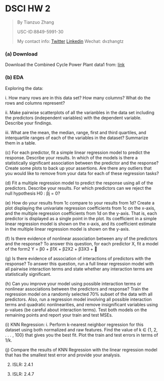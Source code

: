 # DSCI HW 2
> By Tianzuo Zhang
>
> USC-ID:8849-5991-30
> 
> My contact info: [Twitter](https://twitter.com/dvzhangtz) [Linkedin](https://www.linkedin.com/in/tianzuo-zhang/) Wechat: dvzhangtz

### (a) Download
Download the Combined Cycle Power Plant data1 from: [link](https://archive.ics.uci.edu/ml/datasets/Combined+Cycle+Power+Plant)
### (b) EDA
Exploring the data:

i. How many rows are in this data set? How many columns? What do the rows and columns represent?

ii. Make pairwise scatterplots of all the varianbles in the data set including the predictors (independent variables) with the dependent variable. Describe your findings.

iii. What are the mean, the median, range, first and third quartiles, and interquartile ranges of each of the variables in the dataset? Summarize them in a table.

(c) For each predictor, fit a simple linear regression model to predict the response. Describe your results. In which of the models is there a statistically significant association between the predictor and the response? Create some plots to back up your assertions. Are there any outliers that you would like to remove from your data for each of these regression tasks?

(d) Fit a multiple regression model to predict the response using all of the predictors. Describe your results. For which predictors can we reject the null hypothesis H0 : βj = 0?

(e) How do your results from 1c compare to your results from 1d? Create a plot displaying the univariate regression coefficients from 1c on the x-axis, and the multiple regression coefficients from 1d on the y-axis. That is, each predictor is displayed as a single point in the plot. Its coefficient in a simple linear regression model is shown on the x-axis, and its coefficient estimate in the multiple linear regression model is shown on the y-axis.

(f) Is there evidence of nonlinear association between any of the predictors and the response? To answer this question, for each predictor X, fit a model of the form2 Y = β0 + β1X + β2X2 + β3X3 + 

(g) Is there evidence of association of interactions of predictors with the response? To answer this question, run a full linear regression model with all pairwise interaction terms and state whether any interaction terms are statistically significant. 

(h) Can you improve your model using possible interaction terms or nonlinear associations between the predictors and response? Train the regression model on a randomly selected 70% subset of the data with all predictors. Also, run a regression model involving all possible interaction terms and quadratic nonlinearities, and remove insignificant variables using p-values (be careful about interaction terms). Test both models on the remaining points and report your train and test MSEs.

(i) KNN Regression:
i. Perform k-nearest neighbor regression for this dataset using both normalized and raw features. Find the value of k ∈ {1, 2, . . . , 100} that gives you the best fit. Plot the train and test errors in terms of 1/k.

(j) Compare the results of KNN Regression with the linear regression model that has the smallest test error and provide your analysis.

2. ISLR: 2.4.1

3. ISLR: 2.4.7
